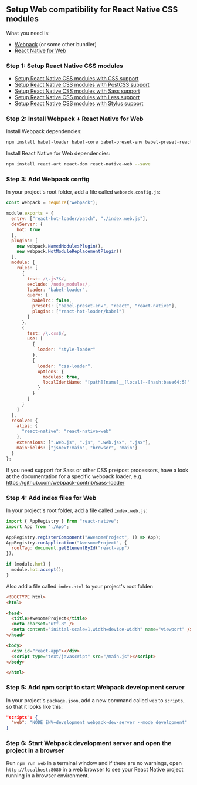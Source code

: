 ## Setup Web compatibility for React Native CSS modules

What you need is:

- [Webpack](https://webpack.js.org/) (or some other bundler)
- [React Native for Web](https://github.com/necolas/react-native-web)

### Step 1: Setup React Native CSS modules

- [Setup React Native CSS modules with CSS support](setup-css.md)
- [Setup React Native CSS modules with PostCSS support](setup-postcss.md)
- [Setup React Native CSS modules with Sass support](setup-sass.md)
- [Setup React Native CSS modules with Less support](setup-less.md)
- [Setup React Native CSS modules with Stylus support](setup-stylus.md)

### Step 2: Install Webpack + React Native for Web

Install Webpack dependencies:

```sh
npm install babel-loader babel-core babel-preset-env babel-preset-react webpack webpack-cli css-loader react-hot-loader style-loader webpack-dev-server --save-dev
```

Install React Native for Web dependencies:

```sh
npm install react-art react-dom react-native-web --save
```

### Step 3: Add Webpack config

In your project's root folder, add a file called `webpack.config.js`:

```js
const webpack = require("webpack");

module.exports = {
  entry: ["react-hot-loader/patch", "./index.web.js"],
  devServer: {
    hot: true
  },
  plugins: [
    new webpack.NamedModulesPlugin(),
    new webpack.HotModuleReplacementPlugin()
  ],
  module: {
    rules: [
      {
        test: /\.js?$/,
        exclude: /node_modules/,
        loader: "babel-loader",
        query: {
          babelrc: false,
          presets: ["babel-preset-env", "react", "react-native"],
          plugins: ["react-hot-loader/babel"]
        }
      },
      {
        test: /\.css$/,
        use: [
          {
            loader: "style-loader"
          },
          {
            loader: "css-loader",
            options: {
              modules: true,
              localIdentName: "[path][name]__[local]--[hash:base64:5]"
            }
          }
        ]
      }
    ]
  },
  resolve: {
    alias: {
      "react-native": "react-native-web"
    },
    extensions: [".web.js", ".js", ".web.jsx", ".jsx"],
    mainFields: ["jsnext:main", "browser", "main"]
  }
};
```

If you need support for Sass or other CSS pre/post processors, have a look at the documentation for a specific webpack loader, e.g. https://github.com/webpack-contrib/sass-loader

### Step 4: Add index files for Web

In your project's root folder, add a file called `index.web.js`:

```js
import { AppRegistry } from "react-native";
import App from "./App";

AppRegistry.registerComponent("AwesomeProject", () => App);
AppRegistry.runApplication("AwesomeProject", {
  rootTag: document.getElementById("react-app")
});

if (module.hot) {
  module.hot.accept();
}
```

Also add a file called `index.html` to your project's root folder:

```html
<!DOCTYPE html>
<html>

<head>
  <title>AwesomeProject</title>
  <meta charset="utf-8" />
  <meta content="initial-scale=1,width=device-width" name="viewport" />
</head>

<body>
  <div id="react-app"></div>
  <script type="text/javascript" src="/main.js"></script>
</body>

</html>
```

### Step 5: Add npm script to start Webpack development server

In your project's `package.json`, add a new command called `web` to `scripts`, so that it looks like this:

```json
"scripts": {
  "web": "NODE_ENV=development webpack-dev-server --mode development"
}
```

### Step 6: Start Webpack development server and open the project in a browser

Run `npm run web` in a terminal window and if there are no warnings, open `http://localhost:8080` in a web browser to see your React Native project running in a browser environment.
